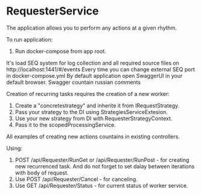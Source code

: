 # RequesterService
The application allows you to perform any actions at a given rhythm.

To run application:
1) Run docker-compose from app root. 

It's load SEQ system for log collection and all required source files on http://localhost:1441/#/events 
Every time you can change external SEQ port in docker-compose.yml
By default application open SwaggerUI in your default browser. Swagger countain russian comments

Creation of recurring tasks requires the creation of a new worker:
1) Create a "concretestrategy" and inherite it from IRequestStrategy.
2) Pass your strategy to the DI using StrategiesServiceExtesion.
3) Use your new strategy from DI with RequesterStrategyContext.
4) Pass it to the scopedProcessingService.

All examples of creating new actions countains in existing controllers.

Using:
1) POST /api/Requester/RunGet or /api/Requester/RunPost - for creating new recurrenced task. And do not forget to set dalay between iterations with body of request.
2) Use POST /api/Requester/Cancel - for canceling.
3) Use GET /api/Requester/Status - for current status of worker service.
